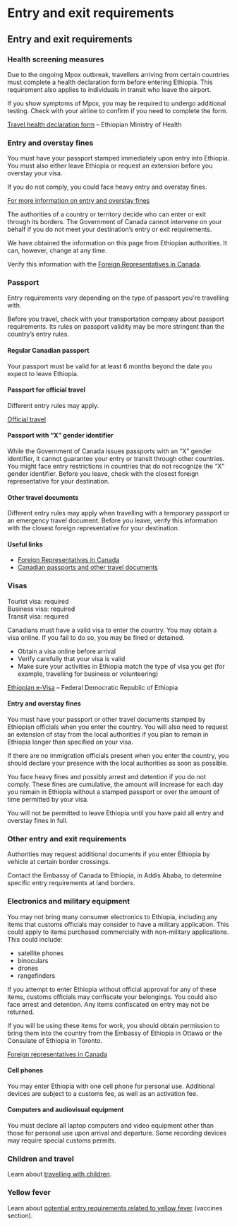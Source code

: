 # Entry and exit requirements

## Entry and exit requirements

### Health screening measures

Due to the ongoing Mpox outbreak, travellers arriving from certain countries must complete a health declaration form before entering Ethiopia. This requirement also applies to individuals in transit who leave the airport.

If you show symptoms of Mpox, you may be required to undergo additional testing. Check with your airline to confirm if you need to complete the form.

[Travel health declaration form](https://cbs.ephi.gov.et/redcap/surveys/?s=M9RPX4HR9748PDCR) – Ethiopian Ministry of Health

### Entry and overstay fines

You must have your passport stamped immediately upon entry into Ethiopia. You must also either leave Ethiopia or request an extension before you overstay your visa.

If you do not comply, you could face heavy entry and overstay fines.

[For more information on entry and overstay fines](#entry-overstay-fines)

The authorities of a country or territory decide who can enter or exit through its borders. The Government of Canada cannot intervene on your behalf if you do not meet your destination’s entry or exit requirements.

We have obtained the information on this page from Ethiopian authorities. It can, however, change at any time.

Verify this information with the [Foreign Representatives in Canada](https://www.international.gc.ca/protocol-protocole/reps.aspx?lang=eng).

### Passport

Entry requirements vary depending on the type of passport you're travelling with.

Before you travel, check with your transportation company about passport requirements. Its rules on passport validity may be more stringent than the country’s entry rules.

#### Regular Canadian passport

Your passport must be valid for at least 6 months beyond the date you expect to leave Ethiopia.

#### Passport for official travel

Different entry rules may apply.

[Official travel](https://www.canada.ca/en/immigration-refugees-citizenship/services/canadian-passports/official-travel.html)

#### Passport with “X” gender identifier

While the Government of Canada issues passports with an “X” gender identifier, it cannot guarantee your entry or transit through other countries. You might face entry restrictions in countries that do not recognize the “X” gender identifier. Before you leave, check with the closest foreign representative for your destination.

#### Other travel documents

Different entry rules may apply when travelling with a temporary passport or an emergency travel document. Before you leave, verify this information with the closest foreign representative for your destination.

#### Useful links

* [Foreign Representatives in Canada](https://www.international.gc.ca/protocol-protocole/reps.aspx?lang=eng)
* [Canadian passports and other travel documents](http://www.canada.ca/passport)

### Visas

Tourist visa: required  
 Business visa: required  
 Transit visa: required

Canadians must have a valid visa to enter the country. You may obtain a visa online. If you fail to do so, you may be fined or detained.

* Obtain a visa online before arrival
* Verify carefully that your visa is valid
* Make sure your activities in Ethiopia match the type of visa you get (for example, travelling for business or volunteering)

[Ethiopian e-Visa](https://www.evisa.gov.et/) – Federal Democratic Republic of Ethiopia

#### Entry and overstay fines

You must have your passport or other travel documents stamped by Ethiopian officials when you enter the country. You will also need to request an extension of stay from the local authorities if you plan to remain in Ethiopia longer than specified on your visa.

If there are no immigration officials present when you enter the country, you should declare your presence with the local authorities as soon as possible.

You face heavy fines and possibly arrest and detention if you do not comply. These fines are cumulative, the amount will increase for each day you remain in Ethiopia without a stamped passport or over the amount of time permitted by your visa.

You will not be permitted to leave Ethiopia until you have paid all entry and overstay fines in full.

### Other entry and exit requirements

Authorities may request additional documents if you enter Ethiopia by vehicle at certain border crossings.

Contact the Embassy of Canada to Ethiopia, in Addis Ababa, to determine specific entry requirements at land borders.

### Electronics and military equipment

You may not bring many consumer electronics to Ethiopia, including any items that customs officials may consider to have a military application. This could apply to items purchased commercially with non-military applications. This could include:

* satellite phones
* binoculars
* drones
* rangefinders

If you attempt to enter Ethiopia without official approval for any of these items, customs officials may confiscate your belongings. You could also face arrest and detention. Any items confiscated on entry may not be returned.

If you will be using these items for work, you should obtain permission to bring them into the country from the Embassy of Ethiopia in Ottawa or the Consulate of Ethiopia in Toronto.

[Foreign representatives in Canada](http://www.international.gc.ca/protocol-protocole/reps.aspx?lang=eng)

#### Cell phones

You may enter Ethiopia with one cell phone for personal use. Additional devices are subject to a customs fee, as well as an activation fee.

#### Computers and audiovisual equipment

You must declare all laptop computers and video equipment other than those for personal use upon arrival and departure. Some recording devices may require special customs permits.

### Children and travel

Learn about [travelling with children](http://travel.gc.ca/travelling/children).

### Yellow fever

Learn about [potential entry requirements related to yellow fever](#health) (vaccines section).